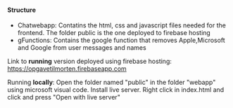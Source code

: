 
#### Structure
- Chatwebapp: Contatins the html, css and javascript files needed for the frontend. The folder public is the one deployed to firebase hosting
- gFunctions: Contains the google function that removes Apple,Microsoft and Google from user messages and names

Link to **running** version deployed using firebase hosting: https://opgavetilmorten.firebaseapp.com

Running **locally**: Open the folder named "public" in the folder "webapp" using microsoft visual code. Install live server. Right click in index.html and click and press "Open with live server"